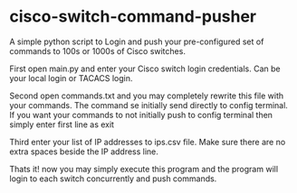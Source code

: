 # cisco-switch-command-pusher
A simple python script to Login and push your pre-configured set of commands to 100s or 1000s of Cisco switches.

First open main.py and enter your Cisco switch login credentials. Can be your local login or TACACS login. 

Second open commands.txt and you may completely rewrite this file with your commands. The command se initially send directly to config terminal. If you want your commands to not initially push to config terminal then simply enter first line as exit

Third enter your list of IP addresses to ips.csv file. Make sure there are no extra spaces beside the IP address line.

Thats it! now you may simply execute this program and the program will login to each switch concurrently and push commands.
